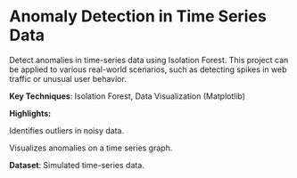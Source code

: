 # **Anomaly Detection in Time Series Data**

Detect anomalies in time-series data using Isolation Forest. This project can be applied to various real-world scenarios, such as detecting spikes in web traffic or unusual user behavior.

**Key Techniques**: Isolation Forest, Data Visualization (Matplotlib)

**Highlights:**

Identifies outliers in noisy data.

Visualizes anomalies on a time series graph.

**Dataset**: Simulated time-series data.
